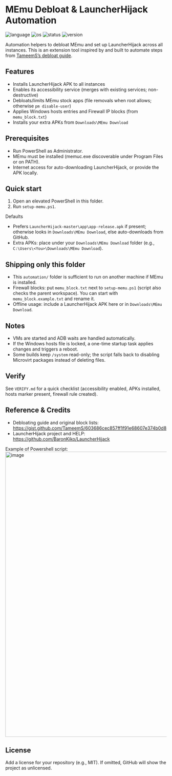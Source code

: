 # MEmu Debloat & LauncherHijack Automation

![language](https://img.shields.io/badge/PowerShell-5%2B-5391FE?logo=powershell)
![os](https://img.shields.io/badge/OS-Windows-0078D6?logo=windows)
![status](https://img.shields.io/badge/status-beta-orange)
![version](https://img.shields.io/badge/version-v0.1.0-blue)

Automation helpers to debloat MEmu and set up LauncherHijack across all instances. This is an extension tool inspired by and built to automate steps from [TameemS’s debloat guide](https://gist.github.com/TameemS/603686cec857ff1f91e68607e374b0d8).

## Features
- Installs LauncherHijack APK to all instances
- Enables its accessibility service (merges with existing services; non-destructive)
- Debloats/limits MEmu stock apps (file removals when root allows; otherwise `pm disable-user`)
- Applies Windows hosts entries and Firewall IP blocks (from `memu_block.txt`)
- Installs your extra APKs from `Downloads\MEmu Download`

## Prerequisites
- Run PowerShell as Administrator.
- MEmu must be installed (memuc.exe discoverable under Program Files or on PATH).
- Internet access for auto-downloading LauncherHijack, or provide the APK locally.

## Quick start
1. Open an elevated PowerShell in this folder.
2. Run `setup-memu.ps1`.

Defaults
- Prefers `LauncherHijack-master\app\app-release.apk` if present; otherwise looks in `Downloads\MEmu Download`, else auto-downloads from GitHub.
- Extra APKs: place under your `Downloads\MEmu Download` folder (e.g., `C:\Users\<You>\Downloads\MEmu Download`).

## Shipping only this folder
- This `automation/` folder is sufficient to run on another machine if MEmu is installed.
- Firewall blocks: put `memu_block.txt` next to `setup-memu.ps1` (script also checks the parent workspace). You can start with `memu_block.example.txt` and rename it.
- Offline usage: include a LauncherHijack APK here or in `Downloads\MEmu Download`.

## Notes
- VMs are started and ADB waits are handled automatically.
- If the Windows hosts file is locked, a one-time startup task applies changes and triggers a reboot.
- Some builds keep `/system` read-only; the script falls back to disabling Microvirt packages instead of deleting files.

## Verify
See `VERIFY.md` for a quick checklist (accessibility enabled, APKs installed, hosts marker present, firewall rule created).

## Reference & Credits
- Debloating guide and original block lists: https://gist.github.com/TameemS/603686cec857ff1f91e68607e374b0d8
- LauncherHijack project and HELP: https://github.com/BaronKiko/LauncherHijack

Example of Powershell script:
<img width="1123" height="888" alt="image" src="https://github.com/user-attachments/assets/c5ef88ec-a5af-46f6-b91b-0f74af2603b1" />


## License
Add a license for your repository (e.g., MIT). If omitted, GitHub will show the project as unlicensed.

